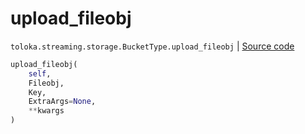 # upload_fileobj
`toloka.streaming.storage.BucketType.upload_fileobj` | [Source code](https://github.com/Toloka/toloka-kit/blob/v1.2.2/src/streaming/storage.py#L149)

```python
upload_fileobj(
    self,
    Fileobj,
    Key,
    ExtraArgs=None,
    **kwargs
)
```

